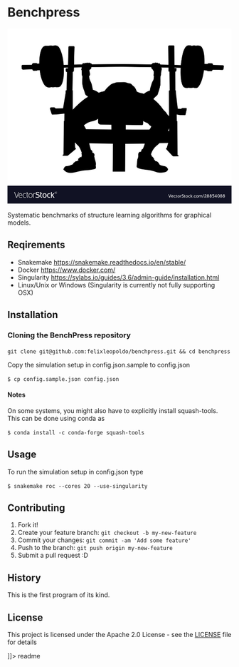 <snippet>
  <content><![CDATA[
# ${1:Systematic benchmarks of structure learning algorithms for graphical models}


#  
# Benchpress

![Benchpress](figures/benchpress.jpg)

Systematic benchmarks of structure learning algorithms for graphical models.

## Reqirements
- Snakemake https://snakemake.readthedocs.io/en/stable/
- Docker https://www.docker.com/
- Singularity https://sylabs.io/guides/3.6/admin-guide/installation.html
- Linux/Unix or Windows (Singularity is currently not fully supporting OSX)
## Installation



### Cloning the BenchPress repository

`git clone git@github.com:felixleopoldo/benchpress.git && cd benchpress`

Copy the simulation setup in config.json.sample to config.json 

`$ cp config.sample.json config.json`

#### Notes
On some systems, you might also have to explicitly install squash-tools. This can be done using conda as

`$ conda install -c conda-forge squash-tools`
## Usage

To run the simulation setup in config.json type

`$ snakemake roc --cores 20 --use-singularity`


## Contributing

1. Fork it!
2. Create your feature branch: `git checkout -b my-new-feature`
3. Commit your changes: `git commit -am 'Add some feature'`
4. Push to the branch: `git push origin my-new-feature`
5. Submit a pull request :D

## History

This is the first program of its kind.


## License

This project is licensed under the Apache 2.0 License - see the [LICENSE](LICENSE) file for details

]]></content>
  <tabTrigger>readme</tabTrigger>
</snippet>